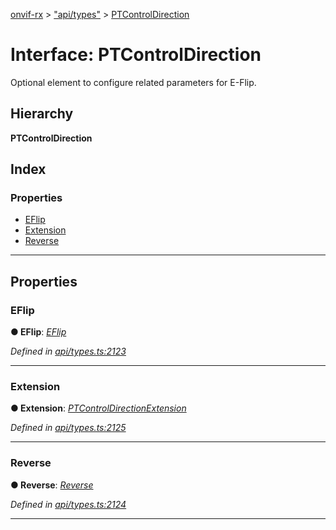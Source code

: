 [onvif-rx](../README.md) > ["api/types"](../modules/_api_types_.md) > [PTControlDirection](../interfaces/_api_types_.ptcontroldirection.md)

# Interface: PTControlDirection

Optional element to configure related parameters for E-Flip.

## Hierarchy

**PTControlDirection**

## Index

### Properties

* [EFlip](_api_types_.ptcontroldirection.md#eflip)
* [Extension](_api_types_.ptcontroldirection.md#extension)
* [Reverse](_api_types_.ptcontroldirection.md#reverse)

---

## Properties

<a id="eflip"></a>

###  EFlip

**● EFlip**: *[EFlip](_api_types_.eflip.md)*

*Defined in [api/types.ts:2123](https://github.com/patrickmichalina/onvif-rx/blob/1596479/src/api/types.ts#L2123)*

___
<a id="extension"></a>

###  Extension

**● Extension**: *[PTControlDirectionExtension](_api_types_.ptcontroldirectionextension.md)*

*Defined in [api/types.ts:2125](https://github.com/patrickmichalina/onvif-rx/blob/1596479/src/api/types.ts#L2125)*

___
<a id="reverse"></a>

###  Reverse

**● Reverse**: *[Reverse](_api_types_.reverse.md)*

*Defined in [api/types.ts:2124](https://github.com/patrickmichalina/onvif-rx/blob/1596479/src/api/types.ts#L2124)*

___


